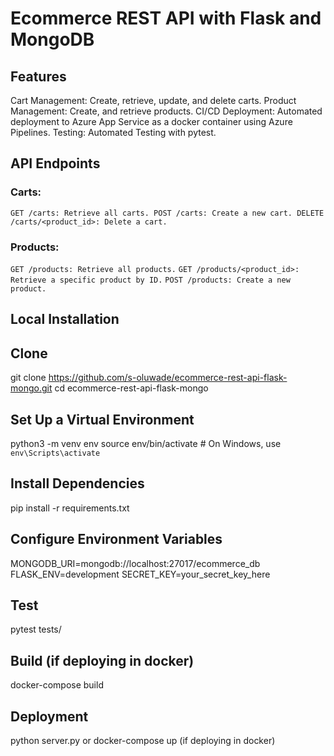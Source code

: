 # Ecommerce REST API with Flask and MongoDB

## Features

Cart Management: Create, retrieve, update, and delete carts.
Product Management: Create, and retrieve products.
CI/CD Deployment: Automated deployment to Azure App Service as a docker container using Azure Pipelines.
Testing: Automated Testing with pytest.

## API Endpoints

### Carts:
`GET /carts: Retrieve all carts.
POST /carts: Create a new cart.
DELETE /carts/<product_id>: Delete a cart.`

### Products:
`GET /products: Retrieve all products.`
`GET /products/<product_id>: Retrieve a specific product by ID.`
`POST /products: Create a new product.`

## Local Installation

## Clone 
git clone https://github.com/s-oluwade/ecommerce-rest-api-flask-mongo.git
cd ecommerce-rest-api-flask-mongo

## Set Up a Virtual Environment
python3 -m venv env
source env/bin/activate  # On Windows, use `env\Scripts\activate`

## Install Dependencies
pip install -r requirements.txt

## Configure Environment Variables
MONGODB_URI=mongodb://localhost:27017/ecommerce_db
FLASK_ENV=development
SECRET_KEY=your_secret_key_here

## Test
pytest tests/

## Build (if deploying in docker)
docker-compose build

## Deployment
python server.py or docker-compose up (if deploying in docker)

